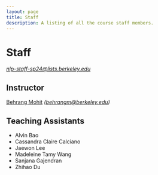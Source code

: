 ```yaml
---
layout: page
title: Staff
description: A listing of all the course staff members.
---
```


# Staff
<i> nlp-staff-sp24@lists.berkeley.edu </i>

## Instructor
<a href="https://www.icsi.berkeley.edu/~behrangm"> Behrang Mohit</a>  <i> (behrangm@berkeley.edu)</i>



## Teaching Assistants
- Alvin Bao
- Cassandra Claire Calciano
- Jaewon Lee
- Madeleine Tamy Wang
- Sanjana Gajendran
- Zhihao Du
